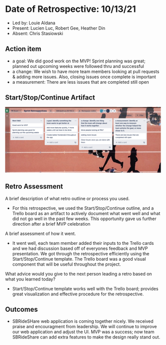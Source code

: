 # Date of Retrospective: 10/13/21

* Led by: Louie Aldana
* Present: Lucien Luc, Robert Gee, Heather Din
* Absent: Chris Stasiowski

## Action item

* a goal: We did good work on the MVP! Sprint planning was great; planned out upcoming weeks were followed thru and successful
* a change: We wish to have more team members looking at pull requests & adding more issues. Also, closing issues once complete is important
* a measurement: There are less issues that are completed still open

## Start/Stop/Continue Artifact
![Alt text](/images/RETRO_02.JPG?raw=true)


## Retro Assessment

A brief description of what retro outline or process you used.

* For this retrospective, we used the Start/Stop/Continue outline, and a Trello board as an artifact to actively document what went well and what did not go well in the past few weeks. This opportunity gave us further direction after a brief MVP celebration 

A brief assessment of how it went.
* It went well, each team member added their inputs to the Trello cards and we had discussion based off of everyones feedback and MVP presentation. We got through the retrospective efficiently using the Start/Stop/Continue template. The Trello board was a good visual component that will be useful throughout the project. 

What advice would you give to the next person leading a retro
  based on what you learned today?
* Start/Stop/Continue template works well with the Trello board; provides great visualization and effective procedure for the retrospective.

## Outcomes

* SBRideSHare web application is coming together nicely. We received praise and encouragment from leadership. We will continue to improve our web application and adjust the UI. MVP was a success; now team SBRideShare can add extra features to make the design really stand out.